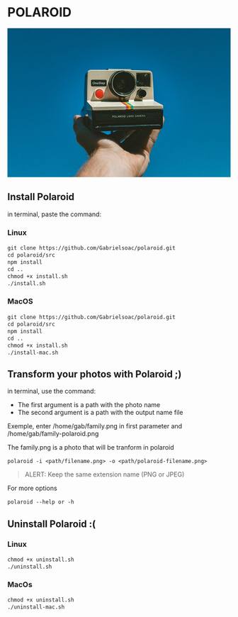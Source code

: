 # POLAROID

![polaroid-camera](./polaroid-image.jpg)

## Install Polaroid

in terminal, paste the command:

### Linux
```
git clone https://github.com/Gabrielsoac/polaroid.git
cd polaroid/src
npm install
cd ..
chmod +x install.sh
./install.sh
```

### MacOS
```
git clone https://github.com/Gabrielsoac/polaroid.git
cd polaroid/src
npm install
cd ..
chmod +x install.sh
./install-mac.sh
```

## Transform your photos with Polaroid ;)

in terminal, use the command:

- The first argument is a path with the photo name
- The second argument is a path with the output name file

Exemple, enter /home/gab/family.png in first parameter and /home/gab/family-polaroid.png

The family.png is a photo that will be tranform in polaroid

```
polaroid -i <path/filename.png> -o <path/polaroid-filename.png>
```

> ALERT: Keep the same extension name (PNG or JPEG)

For more options
```
polaroid --help or -h
```

## Uninstall Polaroid :(

### Linux
```
chmod +x uninstall.sh
./uninstall.sh
```

### MacOs
```
chmod +x uninstall.sh
./uninstall-mac.sh
```
